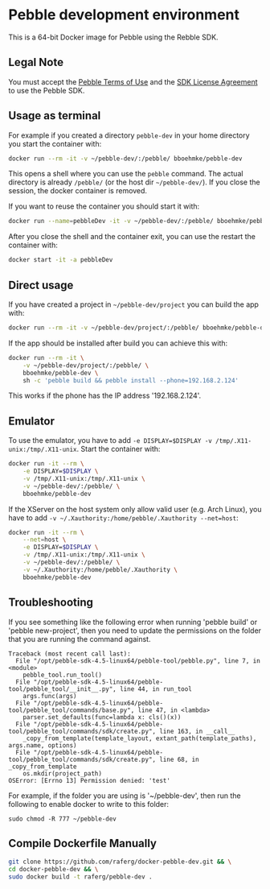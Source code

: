 # Pebble development environment

This is a 64-bit Docker image for Pebble using the Rebble SDK.

## Legal Note
You must accept the [Pebble Terms of Use](https://developer.getpebble.com/legal/terms-of-use/)
and the [SDK License Agreement](https://developer.getpebble.com/legal/sdk-license/) 
to use the Pebble SDK.


## Usage as terminal

For example if you created a directory ```pebble-dev``` in your home directory 
you start the container with:
```sh
docker run --rm -it -v ~/pebble-dev/:/pebble/ bboehmke/pebble-dev
```
This opens a shell where you can use the ```pebble``` command.
The actual directory is already ```/pebble/``` (or the host dir ```~/pebble-dev/```).
If you close the session, the docker container is removed.


If you want to reuse the container you should start it with:
```sh
docker run --name=pebbleDev -it -v ~/pebble-dev/:/pebble/ bboehmke/pebble-dev
```
After you close the shell and the container exit, you can use the restart the 
container with:
```sh
docker start -it -a pebbleDev
```


## Direct usage

If you have created a project in ```~/pebble-dev/project``` you can build the 
app with:
```sh
docker run --rm -it -v ~/pebble-dev/project/:/pebble/ bboehmke/pebble-dev pebble build
```

If the app should be installed after build you can achieve this with:
```sh
docker run --rm -it \
    -v ~/pebble-dev/project/:/pebble/ \
    bboehmke/pebble-dev \
    sh -c 'pebble build && pebble install --phone=192.168.2.124'
```
This works if the phone has the IP address '192.168.2.124'.


## Emulator

To use the emulator, you have to add 
```-e DISPLAY=$DISPLAY -v /tmp/.X11-unix:/tmp/.X11-unix```. 
Start the container with:
```sh
docker run -it --rm \
    -e DISPLAY=$DISPLAY \
    -v /tmp/.X11-unix:/tmp/.X11-unix \
    -v ~/pebble-dev/:/pebble/ \
    bboehmke/pebble-dev
```

If the XServer on the host system only allow valid user (e.g. Arch Linux), 
you have to add ```-v ~/.Xauthority:/home/pebble/.Xauthority --net=host```:
```sh
docker run -it --rm \
    --net=host \
    -e DISPLAY=$DISPLAY \
    -v /tmp/.X11-unix:/tmp/.X11-unix \
    -v ~/pebble-dev/:/pebble/ \
    -v ~/.Xauthority:/home/pebble/.Xauthority \
    bboehmke/pebble-dev
```

## Troubleshooting

If you see something like the following error when running 'pebble build' or 'pebble new-project', then you need to update the permissions on the folder that you are running the command against. 

```
Traceback (most recent call last):
  File "/opt/pebble-sdk-4.5-linux64/pebble-tool/pebble.py", line 7, in <module>
    pebble_tool.run_tool()
  File "/opt/pebble-sdk-4.5-linux64/pebble-tool/pebble_tool/__init__.py", line 44, in run_tool
    args.func(args)
  File "/opt/pebble-sdk-4.5-linux64/pebble-tool/pebble_tool/commands/base.py", line 47, in <lambda>
    parser.set_defaults(func=lambda x: cls()(x))
  File "/opt/pebble-sdk-4.5-linux64/pebble-tool/pebble_tool/commands/sdk/create.py", line 163, in __call__
    _copy_from_template(template_layout, extant_path(template_paths), args.name, options)
  File "/opt/pebble-sdk-4.5-linux64/pebble-tool/pebble_tool/commands/sdk/create.py", line 68, in _copy_from_template
    os.mkdir(project_path)
OSError: [Errno 13] Permission denied: 'test'
```

For example, if the folder you are using is '~/pebble-dev', then run the following to enable docker to write to this folder:
```
sudo chmod -R 777 ~/pebble-dev
```


## Compile Dockerfile Manually
```sh
git clone https://github.com/raferg/docker-pebble-dev.git && \
cd docker-pebble-dev && \
sudo docker build -t raferg/pebble-dev .
```
